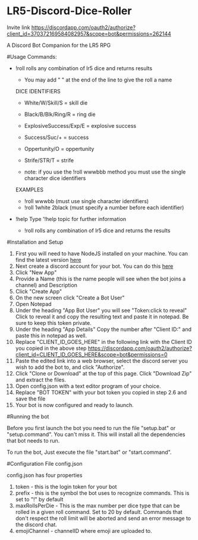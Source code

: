 # LR5-Discord-Dice-Roller

Invite link https://discordapp.com/oauth2/authorize?client_id=370372169584082957&scope=bot&permissions=262144

A Discord Bot Companion for the LR5 RPG

#Usage
Commands:
- !roll   rolls any combination of lr5 dice and returns results
  - You may add " " at the end of the line to give the roll a name

  DICE IDENTIFIERS
   - White/W/Skill/S = skill die
   -  Black/B/Blk/Ring/R = ring die
   -  ExplosiveSuccess/Exp/E = explosive success
   -  Success/Suc/+ = success
   -  Oppertunity/O = oppertunity
   -  Strife/STR/T = strife

    - note: if you use the !roll wwwbbb method you must use the single character dice identifiers

  EXAMPLES
   - !roll wwwbb (must use single character identifiers)
   - !roll 1white 2black (must specify a number before each identifier)



- !help          Type '!help topic for further information
  - !roll        rolls any combination of lr5 dice and returns the results

#Installation and Setup

1. First you will need to have NodeJS installed on your machine. You can find the latest version [here](https://nodejs.org/en/)
2. Next create a discord account for your bot. You can do this [here](https://discordapp.com/developers/applications/me)
  1. Click "New App"
  2. Provide a Name (this is the name people will see when the bot joins a channel) and Description
  3. Click "Create App"
  4. On the new screen click "Create a Bot User"
  5. Open Notepad
  6. Under the heading "App Bot User" you will see "Token:click to reveal" Click to reveal it and copy the resulting text and paste it in notepad. Be sure to keep this token private.
  7. Under the heading "App Details" Copy the number after "Client ID:" and paste this in notepad as well.
  8. Replace "CLIENT_ID_GOES_HERE" in the following link with the Client ID you copied in the above step https://discordapp.com/oauth2/authorize?client_id=CLIENT_ID_GOES_HERE&scope=bot&permissions=0
  9. Paste the edited link into a web browser, select the discord server you wish to add the bot to, and click "Authorize".
3. Click "Clone or Download" at the top of this page. Click "Download Zip" and extract the files.
4. Open config.json with a text editor program of your choice.
5. Replace "BOT TOKEN" with your bot token you copied in step 2.6 and save the file
6. Your bot is now configured and ready to launch.

#Running the bot

Before you first launch the bot you need to run the file "setup.bat" or "setup.command". You can't miss it. This will install all the dependencies that bot needs to run.

To run the bot, Just execute the file "start.bat" or "start.command".

#Configuration File config.json

  config.json has four properties

  1. token
    - this is the login token for your bot
  2. prefix
    - this is the symbol the bot uses to recognize commands. This is set to "!" by default
  3. maxRollsPerDie
    - This is the max number per dice type that can be rolled in a given roll command. Set to 20 by default. Commands that don't respect the roll limit will be aborted and send an error message to the discord chat.
  4. emojiChannel
    - channelID where emoji are uploaded to.

